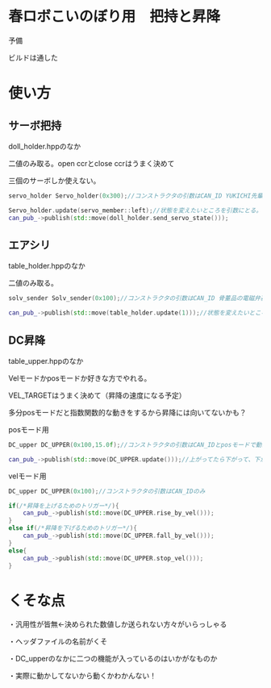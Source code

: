 # 春ロボこいのぼり用　把持と昇降

予備

ビルドは通した

# 使い方

## サーボ把持

doll_holder.hppのなか

二値のみ取る。open ccrとclose ccrはうまく決めて

三個のサーボしか使えない。

```c++
servo_holder Servo_holder(0x300);//コンストラクタの引数はCAN_ID YUKICHI先輩のサーボ基板使うなら0x300

Servo_holder.update(servo_member::left);//状態を変えたいところを引数にとる。引数にとれるのはservo_member::left、servo_member::center、servo_member::rightのみ。openならclose、closeならopenになる。
can_pub_->publish(std::move(doll_holder.send_servo_state()));
```

## エアシリ

table_holder.hppのなか

二値のみ取る。

```c++
solv_sender Solv_sender(0x100);//コンストラクタの引数はCAN_ID 骨董品の電磁弁基板使うなら0x100

can_pub_->publish(std::move(table_holder.update(1)));//状態を変えたいところを引数にとる。0から7まで。onならoff,offならonになる

```

## DC昇降

table_upper.hppのなか

Velモードかposモードか好きな方でやれる。

VEL_TARGETはうまく決めて（昇降の速度になる予定）

多分posモードだと指数関数的な動きをするから昇降には向いてないかも？

posモード用
```c++
DC_upper DC_UPPER(0x100,15.0f);//コンストラクタの引数はCAN_IDとposモードで動かしたい距離。20以上だとシラスが電圧オーバーするかも

can_pub_->publish(std::move(DC_UPPER.update()));//上がってたら下がって、下がってたら上がる
```

velモード用
```c++
DC_upper DC_UPPER(0x100);//コンストラクタの引数はCAN_IDのみ

if(/*昇降を上げるためのトリガー*/){
    can_pub_->publish(std::move(DC_UPPER.rise_by_vel()));
}
else if(/*昇降を下げるためのトリガー*/){
    can_pub_->publish(std::move(DC_UPPER.fall_by_vel()));
}
else{
    can_pub_->publish(std::move(DC_UPPER.stop_vel()));
}
```

# くそな点
・汎用性が皆無<-決められた数値しか送られない方々がいらっしゃる

・ヘッダファイルの名前がくそ

・DC_upperのなかに二つの機能が入っているのはいかがなものか

・実際に動かしてないから動くかわかんない！

